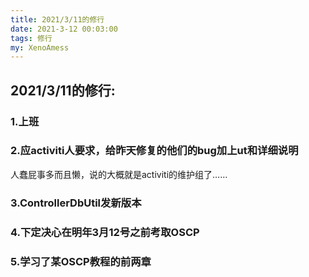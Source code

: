 ```yaml
---
title: 2021/3/11的修行
date: 2021-3-12 00:03:00
tags: 修行
my: XenoAmess
---
```


## 2021/3/11的修行:

### 1.上班

### 2.应activiti人要求，给昨天修复的他们的bug加上ut和详细说明

人蠢屁事多而且懒，说的大概就是activiti的维护组了……

### 3.ControllerDbUtil发新版本

### 4.下定决心在明年3月12号之前考取OSCP

### 5.学习了某OSCP教程的前两章
